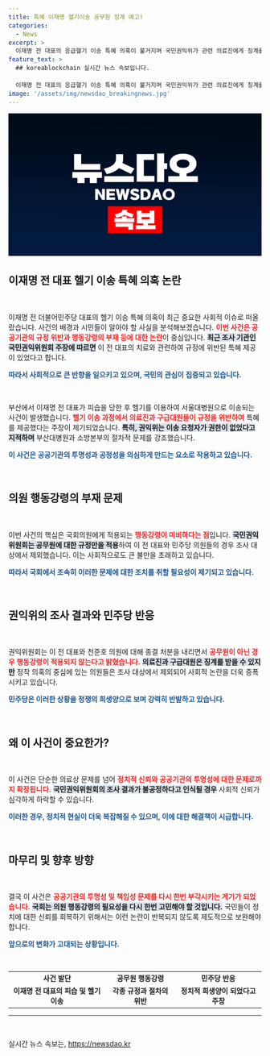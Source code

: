 ```yaml
---
title: 특혜 이재명 헬기이송 공무원 징계 예고!
categories:
  - News
excerpt: >
  이재명 전 대표의 응급헬기 이송 특혜 의혹이 불거지며 국민권익위가 관련 의료진에게 징계를 결정했지만, 국회의원에게는 적용할 규정이 없어 논란이 일고 있다. 민주당은 이를 정치적 정쟁으로 간주하며 반발하고 있다.
feature_text: >
  ## koreablockchain 실시간 뉴스 속보입니다.

  이재명 전 대표의 응급헬기 이송 특혜 의혹이 불거지며 국민권익위가 관련 의료진에게 징계를 결정했지만, 국회의원에게는 적용할 규정이 없어 논란이 일고 있다. 민주당은 이를 정치적 정쟁으로 간주하며 반발하고 있다.
image: '/assets/img/newsdao_breakingnews.jpg'
---
```


<p><img src="/assets/img/newsdao_breakingnews.jpg" alt="koreablockchain 속보" /></p>

<h2 data-ke-size="size26">이재명 전 대표 헬기 이송 특혜 의혹 논란</h2>

<p data-ke-size="size16">&nbsp;</p>

<p>이재명 전 더불어민주당 대표의 헬기 이송 특혜 의혹이 최근 중요한 사회적 이슈로 떠올랐습니다. 사건의 배경과 시민들이 알아야 할 사실을 분석해보겠습니다. <b><span style="color: #ee2323;">이번 사건은 공공기관의 규정 위반과 행동강령의 부재 등에 대한 논란</span></b>이 중심입니다. <b><span style="background-color: #21538527;">최근 조사 기관인 국민권익위원회 주장에 따르면</span></b> 이 전 대표의 치료와 관련하여 규정에 위반된 특혜 제공이 있었다고 합니다. </p>

<p><b><span style="color: #1a5490;">따라서 사회적으로 큰 반향을 일으키고 있으며, 국민의 관심이 집중되고 있습니다.</span></b></p>

<p data-ke-size="size16">&nbsp;</p>

<p>부산에서 이재명 전 대표가 피습을 당한 후 헬기를 이용하여 서울대병원으로 이송되는 사건이 발생했습니다. <b><span style="color: #ee2323;">헬기 이송 과정에서 의료진과 구급대원들이 규정을 위반하여</span></b> 특혜를 제공했다는 주장이 제기되었습니다. <b><span style="background-color: #21538527;">특히, 권익위는 이송 요청자가 권한이 없었다고 지적하며</span></b> 부산대병원과 소방본부의 절차적 문제를 강조했습니다. </p>

<p><b><span style="color: #1a5490;">이 사건은 공공기관의 투명성과 공정성을 의심하게 만드는 요소로 작용하고 있습니다.</span></b></p>

<p data-ke-size="size16">&nbsp;</p>

<h2 data-ke-size="size26">의원 행동강령의 부재 문제</h2>

<p data-ke-size="size16">&nbsp;</p>

<p>이번 사건의 핵심은 국회의원에게 적용되는 <b><span style="color: #ee2323;">행동강령이 미비하다는 점</span></b>입니다. <b><span style="background-color: #21538527;">국민권익위원회는 공무원에 대한 규정만을 적용</span></b>하여 이 전 대표와 민주당 의원들의 경우 조사 대상에서 제외했습니다. 이는 사회적으로도 큰 불만을 초래하고 있습니다. </p>

<p><b><span style="color: #1a5490;">따라서 국회에서 조속히 이러한 문제에 대한 조치를 취할 필요성이 제기되고 있습니다.</span></b></p>

<p data-ke-size="size16">&nbsp;</p>

<h2 data-ke-size="size26">권익위의 조사 결과와 민주당 반응</h2>

<p data-ke-size="size16">&nbsp;</p>

<p>권익위원회는 이 전 대표와 천준호 의원에 대해 종결 처분을 내리면서 <b><span style="color: #ee2323;">공무원이 아닌 경우 행동강령이 적용되지 않는다고 밝혔습니다.</span></b> <b><span style="background-color: #21538527;">의료진과 구급대원은 징계를 받을 수 있지만</span></b> 정작 의혹의 중심에 있는 의원들은 조사 대상에서 제외되어 사회적 논란을 더욱 증폭시키고 있습니다. </p>

<p><b><span style="color: #1a5490;">민주당은 이러한 상황을 정쟁의 희생양으로 보며 강력히 반발하고 있습니다.</span></b></p>

<p data-ke-size="size16">&nbsp;</p>

<h2 data-ke-size="size26">왜 이 사건이 중요한가?</h2>

<p data-ke-size="size16">&nbsp;</p>

<p>이 사건은 단순한 의료상 문제를 넘어 <b><span style="color: #ee2323;">정치적 신뢰와 공공기관의 투명성에 대한 문제로까지 확장됩니다.</span></b> <b><span style="background-color: #21538527;">국민권익위원회의 조사 결과가 불공정하다고 인식될 경우</span></b> 사회적 신뢰가 심각하게 하락할 수 있습니다. </p>

<p><b><span style="color: #1a5490;">이러한 경우, 정치적 현실이 더욱 복잡해질 수 있으며, 이에 대한 해결책이 시급합니다.</span></b></p>

<p data-ke-size="size16">&nbsp;</p>

<h2 data-ke-size="size26">마무리 및 향후 방향</h2>

<p data-ke-size="size16">&nbsp;</p>

<p>결국 이 사건은 <b><span style="color: #ee2323;">공공기관의 투명성 및 책임성 문제를 다시 한번 부각시키는 계기가 되었습니다.</span></b> <b><span style="background-color: #21538527;">국회는 의원 행동강령의 필요성을 다시 한번 고민해야 할 것입니다.</span></b> 국민들이 정치에 대한 신뢰를 회복하기 위해서는 이런 논란이 반복되지 않도록 제도적으로 보완해야 합니다. </p>

<p><b><span style="color: #1a5490;">앞으로의 변화가 고대되는 상황입니다.</span></b></p>

<p data-ke-size="size16">&nbsp;</p>

<table style="width: 100%; border-collapse: collapse;">
    <tr>
        <td style="text-align: center; height: 17px;"><b>사건 발단</b></td>
        <td style="text-align: center; height: 17px;"><b>공무원 행동강령</b></td>
        <td style="text-align: center; height: 17px;"><b>민주당 반응</b></td>
    </tr>
    <tr>
        <td style="text-align: center; height: 17px;"><b>이재명 전 대표의 피습 및 헬기 이송</b></td>
        <td style="text-align: center; height: 17px;"><b>각종 규정과 절차의 위반</b></td>
        <td style="text-align: center; height: 17px;"><b>정치적 희생양이 되었다고 주장</b></td>
    </tr>
</table>

<hr>

<p data-ke-size="size16">&nbsp;</p>
실시간 뉴스 속보는, <a href="https://newsdao.kr" rel="dofollow">https://newsdao.kr</a>


